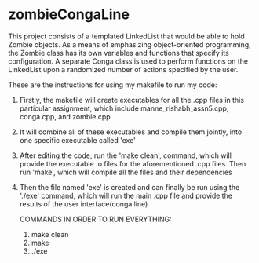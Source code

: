 # zombieCongaLine
This project consists of a templated LinkedList that would be able to hold Zombie objects. As a means of emphasizing object-oriented programming, the Zombie class has its own variables and functions that specify its configuration. A separate Conga class is used to perform functions on the LinkedList upon a randomized number of actions specified by the user.

These are the instructions for using my makefile to run my code:


1. Firstly, the makefile will create executables for all the .cpp files in this particular assignment, which
   include manne_rishabh_assn5.cpp, conga.cpp, and zombie.cpp

2. It will combine all of these executables and compile them jointly, into one specific executable called
   'exe'

3. After editing the code, run the 'make clean', command, which will provide the executable .o files for the
   aforementioned .cpp files. Then run 'make', which will compile all the files and their dependencies

4. Then the file named 'exe' is created and can finally be run using the './exe' command, which will run the
   main .cpp file and provide the results of the user interface(conga line)

   COMMANDS IN ORDER TO RUN EVERYTHING:
   1. make clean
   2. make
   3. ./exe
